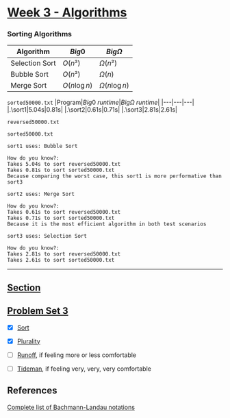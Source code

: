 # [Week 3 - Algorithms](https://cs50.harvard.edu/x/2024/weeks/3/)

### Sorting Algorithms


|Algorithm|$Big 0$|$Big\Omega$|
|---|---|---|
|Selection Sort|$O(n²)$|$\Omega(n²)$|
|Bubble Sort|$O(n²)$|$\Omega(n)$|
|Merge Sort|$O(n\log{}n)$|$\Omega(n\log{}n)$|

`sorted50000.txt`
|Program|$Big 0$ _runtime_|$Big\Omega$ _runtime_|
|---|---|---|
|.\sort1|5.04s|0.81s|
|.\sort2|0.61s|0.71s|
|.\sort3|2.81s|2.61s|

`reversed50000.txt`

`sorted50000.txt`

```
sort1 uses: Bubble Sort

How do you know?:
Takes 5.04s to sort reversed50000.txt
Takes 0.81s to sort sorted50000.txt
Because comparing the worst case, this sort1 is more performative than sort3

sort2 uses: Merge Sort

How do you know?:
Takes 0.61s to sort reversed50000.txt
Takes 0.71s to sort sorted50000.txt
Because it is the most efficient algorithm in both test scenarios

sort3 uses: Selection Sort

How do you know?:
Takes 2.81s to sort reversed50000.txt
Takes 2.61s to sort sorted50000.txt

```


---

## [Section](https://cs50.harvard.edu/x/2024/sections/3/)

## [Problem Set 3](https://cs50.harvard.edu/x/2024/psets/3/)

- [x] [Sort](https://cs50.harvard.edu/x/2024/psets/3/sort/)
- [x] [Plurality](https://cs50.harvard.edu/x/2024/psets/3/plurality/)
- [ ] [Runoff](https://cs50.harvard.edu/x/2024/psets/3/runoff/), if feeling more or less comfortable
- [ ] [Tideman](https://cs50.harvard.edu/x/2024/psets/3/tideman/), if feeling very, very, very comfortable


## References

[Complete list of Bachmann-Landau notations](https://texblog.org/2014/06/24/big-o-and-related-notations-in-latex/)